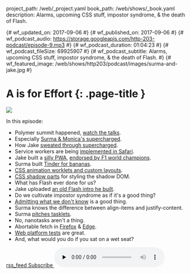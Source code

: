 project_path: /web/_project.yaml
book_path: /web/shows/_book.yaml
description: Alarms, upcoming CSS stuff, impostor syndrome, & the death of Flash.

{# wf_updated_on: 2017-09-06 #}
{# wf_published_on: 2017-09-06 #}
{# wf_podcast_audio: https://storage.googleapis.com/http-203-podcast/episode-9.mp3 #}
{# wf_podcast_duration: 01:04:23 #}
{# wf_podcast_fileSize: 69925907 #}
{# wf_podcast_subtitle: Alarms, upcoming CSS stuff, impostor syndrome, & the death of Flash. #}
{# wf_featured_image: /web/shows/http203/podcast/images/surma-and-jake.jpg #}

# A is for Effort {: .page-title }

<img src="/web/shows/http203/podcast/images/surma-and-jake.jpg" class="attempt-right">

In this episode:

* Polymer summit happened, [watch the talks](https://summit.polymer-project.org/schedule).
* Especially [Surma & Monica's supercharged](https://www.youtube.com/watch?v=tHJwRWrexqg).
* How Jake [sweated through supercharged](https://www.youtube.com/watch?v=3Tr-scf7trE).
* Service workers are being [implemented in Safari](https://bugs.webkit.org/show_bug.cgi?id=174541).
* Jake built a [silly PWA](https://f1-start.glitch.me/), [endorsed by F1 world champions](https://www.youtube.com/watch?v=6fgGJ-M6X2s).
* Surma built [Tinder for bananas](https://tinderforbananas.com/).
* [CSS animation worklets and custom layouts](https://developers.google.com/web/updates/2016/05/houdini).
* [CSS shadow parts](https://tabatkins.github.io/specs/css-shadow-parts/) for styling the shadow DOM.
* What has Flash ever done for us?
* Jake uploaded [an old Flash intro he built](https://cv-ppguyzgojs.now.sh/).
* Do we cultivate impostor syndrome as if it's a good thing?
* [Admitting what we don't know](https://twitter.com/jaffathecake/status/835963707368869890) is a good thing.
* Surma knows the difference between align-items and justify-content.
* Surma [pitches tasklets](https://github.com/GoogleChrome/tasklets).
* No, nanotasks aren't a thing.
* Abortable fetch in [Firefox](https://bugzilla.mozilla.org/show_bug.cgi?id=1378342) & [Edge](https://developer.microsoft.com/en-us/microsoft-edge/platform/issues/13009916/).
* [Web platform tests](https://github.com/w3c/web-platform-tests) are great.
* And, what would you do if you sat on a wet seat?

<a href="http://feeds.feedburner.com/Http203Podcast">
  <span class="material-icons">rss_feed</span>
  Subscribe
</a>

<audio src="https://storage.googleapis.com/http-203-podcast/episode-9.mp3" controls preload="none">


